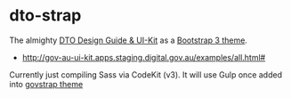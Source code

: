# dto-strap
The almighty [DTO Design Guide &amp; UI-Kit](https://gov-au-ui-kit.apps.staging.digital.gov.au/) as a [Bootstrap 3 theme](http://getbootstrap.com/examples/theme/).

* http://gov-au-ui-kit.apps.staging.digital.gov.au/examples/all.html#

Currently just compiling Sass via CodeKit (v3). It will use Gulp once added into [govstrap theme](https://github.com/govCMS/govstrap)
